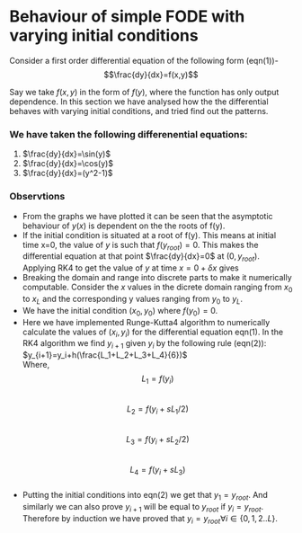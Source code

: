 # Behaviour of simple FODE with varying initial conditions
Consider a first order differential equation of the following form (eqn(1))-
$$\frac{dy}{dx}=f(x,y)$$

Say we take $f(x,y)$ in the form of $f(y)$, where the function has only output dependence.
In this section we have analysed how the the differential behaves with varying initial conditions, and tried find out the patterns.

### We have taken the following differenential equations:
1. $\frac{dy}{dx}=\sin(y)$
2. $\frac{dy}{dx}=\cos(y)$
3. $\frac{dy}{dx}=(y^2-1)$

### Observtions
- From the graphs we have plotted it can be seen that the asymptotic behaviour of $y(x)$ is dependent on the the roots of f(y).
- If the initial condition is situated at a root of f(y). This means at initial time x=0, the value of $y$ is such that $f(y_{root})=0$. This makes the differential equation at that point $\frac{dy}{dx}=0$ at $(0,y_{root})$. Applying RK4 to get the value of $y$ at time $x=0+\delta x$ gives 
- Breaking the domain and range into discrete parts to make it numerically computable. Consider the $x$ values in the dicrete domain ranging from $x_0$ to $x_L$ and the corresponding y values ranging from $y_0$ to $y_L$.
- We have the initial condition $(x_0,y_0)$ where $f(y_0)=0$. 
- Here we have implemented Runge-Kutta4 algorithm to numerically calculate the values of $(x_i,y_i)$ for the differential equation eqn(1). In the RK4 algorithm we find $y_{i+1}$ given $y_i$ by the following rule (eqn(2)): <br />
$y_{i+1}=y_i+h(\frac{L_1+L_2+L_3+L_4}{6})$<br />
Where, <br />
$$L_1=f(y_i)$$ <br />
$$L_2=f(y_i+sL_1/2)$$ <br />
$$L_3=f(y_i+sL_2/2)$$ <br />
$$L_4=f(y_i+sL_3)$$ <br />
- Putting the initial conditions into eqn(2) we get that $y_1=y_{root}$. And similarly we can also prove $y_{i+1}$ will be equal to $y_{root}$ if $y_i=y_{root}$. Therefore by induction we have proved that $y_i=y_{root} \forall i\in \{ 0,1,2..L\}$.